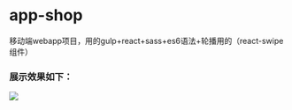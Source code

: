# app-shop
移动端webapp项目，用的gulp+react+sass+es6语法+轮播用的（react-swipe组件）

### 展示效果如下：
![](https://raw.githubusercontent.com/vichily/app-shop/master/app-img/img.png)
